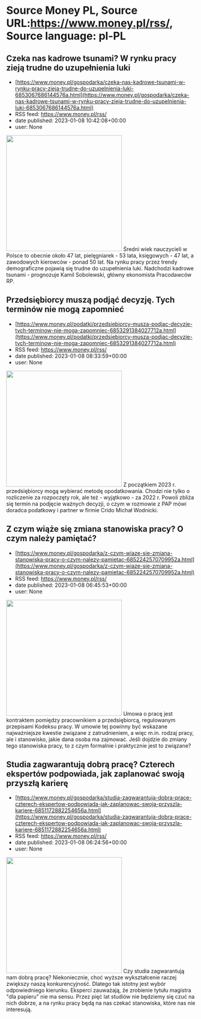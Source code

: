 # Source Money PL, Source URL:https://www.money.pl/rss/, Source language: pl-PL

## Czeka nas kadrowe tsunami? W rynku pracy zieją trudne do uzupełnienia luki
 - [https://www.money.pl/gospodarka/czeka-nas-kadrowe-tsunami-w-rynku-pracy-zieja-trudne-do-uzupelnienia-luki-6853067686144576a.html](https://www.money.pl/gospodarka/czeka-nas-kadrowe-tsunami-w-rynku-pracy-zieja-trudne-do-uzupelnienia-luki-6853067686144576a.html)
 - RSS feed: https://www.money.pl/rss/
 - date published: 2023-01-08 10:42:08+00:00
 - user: None

<img src="https://i.wpimg.pl/308x/filerepo.grupawp.pl/api/v1/display/embed/e1a093ff-bb72-48f4-9722-6cac9abd677f" width="308" /> Średni wiek nauczycieli w Polsce to obecnie około 47 lat, pielęgniarek - 53 lata, księgowych - 47 lat, a zawodowych kierowców - ponad 50 lat. Na rynku pracy przez trendy demograficzne pojawią się trudne do uzupełnienia luki. Nadchodzi kadrowe tsunami - prognozuje Kamil Sobolewski, główny ekonomista Pracodawców RP.

## Przedsiębiorcy muszą podjąć decyzję. Tych terminów nie mogą zapomnieć
 - [https://www.money.pl/podatki/przedsiebiorcy-musza-podjac-decyzje-tych-terminow-nie-moga-zapomniec-6853291384027712a.html](https://www.money.pl/podatki/przedsiebiorcy-musza-podjac-decyzje-tych-terminow-nie-moga-zapomniec-6853291384027712a.html)
 - RSS feed: https://www.money.pl/rss/
 - date published: 2023-01-08 08:33:59+00:00
 - user: None

<img src="https://i.wpimg.pl/308x/filerepo.grupawp.pl/api/v1/display/embed/f2d3c3d3-037c-4134-9144-332af726132e" width="308" /> Z początkiem 2023 r. przedsiębiorcy mogą wybierać metodę opodatkowania. Chodzi nie tylko o rozliczenie za rozpoczęty rok, ale też - wyjątkowo - za 2022 r. Powoli zbliża się termin na podjęcie ważnych decyzji, o czym w rozmowie z PAP mówi doradca podatkowy i partner w firmie Crido Michał Wodnicki.

## Z czym wiąże się zmiana stanowiska pracy? O czym należy pamiętać?
 - [https://www.money.pl/gospodarka/z-czym-wiaze-sie-zmiana-stanowiska-pracy-o-czym-nalezy-pamietac-6852242570709952a.html](https://www.money.pl/gospodarka/z-czym-wiaze-sie-zmiana-stanowiska-pracy-o-czym-nalezy-pamietac-6852242570709952a.html)
 - RSS feed: https://www.money.pl/rss/
 - date published: 2023-01-08 06:45:53+00:00
 - user: None

<img src="https://i.wpimg.pl/308x/filerepo.grupawp.pl/api/v1/display/embed/89dc7fe6-f9bb-4ea0-821a-24ce1edceee0" width="308" /> Umowa o pracę jest kontraktem pomiędzy pracownikiem a przedsiębiorcą, regulowanym przepisami Kodeksu pracy. W umowie tej powinny być wskazane najważniejsze kwestie związane z zatrudnieniem, a więc m.in. rodzaj pracy, ale i stanowisko, jakie dana osoba ma zajmować. Jeśli dojdzie do zmiany tego stanowiska pracy, to z czym formalnie i praktycznie jest to związane?

## Studia zagwarantują dobrą pracę? Czterech ekspertów podpowiada, jak zaplanować swoją przyszłą karierę
 - [https://www.money.pl/gospodarka/studia-zagwarantuja-dobra-prace-czterech-ekspertow-podpowiada-jak-zaplanowac-swoja-przyszla-kariere-6851172882254656a.html](https://www.money.pl/gospodarka/studia-zagwarantuja-dobra-prace-czterech-ekspertow-podpowiada-jak-zaplanowac-swoja-przyszla-kariere-6851172882254656a.html)
 - RSS feed: https://www.money.pl/rss/
 - date published: 2023-01-08 06:24:56+00:00
 - user: None

<img src="https://i.wpimg.pl/308x/filerepo.grupawp.pl/api/v1/display/embed/cb269352-cc6c-4bac-a3d5-5dd1f31b2d15" width="308" /> Czy studia zagwarantują nam dobrą pracę? Niekoniecznie, choć wyższe wykształcenie raczej zwiększy naszą konkurencyjność. Dlatego tak istotny jest wybór odpowiedniego kierunku. Eksperci zauważają, że zrobienie tytułu magistra "dla papieru" nie ma sensu. Przez pięć lat studiów nie będziemy się czuć na nich dobrze, a na rynku pracy będą na nas czekać stanowiska, które nas nie interesują.
